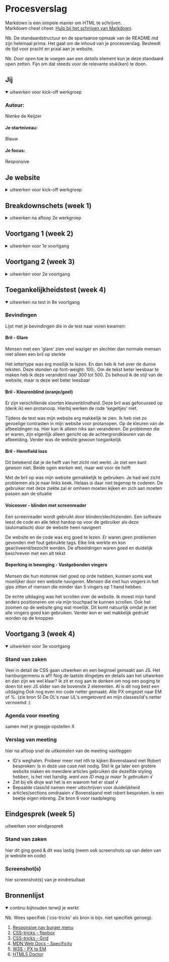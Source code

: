 # Procesverslag
Markdown is een simpele manier om HTML te schrijven.  
Markdown cheat cheet: [Hulp bij het schrijven van Markdown](https://github.com/adam-p/markdown-here/wiki/Markdown-Cheatsheet).

Nb. De standaardstructuur en de spartaanse opmaak van de README.md zijn helemaal prima. Het gaat om de inhoud van je procesverslag. Besteedt de tijd voor pracht en praal aan je website.

Nb. Door *open* toe te voegen aan een *details* element kun je deze standaard open zetten. Fijn om dat steeds voor de relevante stuk(ken) te doen.





## Jij

<details open>
<summary>uitwerken voor kick-off werkgroep</summary>

### Auteur:
Nienke de Keijzer

#### Je startniveau:
Blauw

#### Je focus:
Responsive
 
</details>





## Je website

<details>
<summary>uitwerken voor kick-off werkgroep</summary>

### Je opdracht:
https://www.nbthieves.com/

#### Screenshot(s) van de eerste pagina (small screen): 
hier de naam van de pagina  
<img src="images/home.png" width="375px" alt="Home pagina">

#### Screenshot(s) van de tweede pagina (small screen):
hier de naam van de pagina  
<img src="images/nieuws.png" width="375px" alt="nieuwspagina">
 
</details>





## Breakdownschets (week 1)

<details>
<summary>uitwerken na afloop 2e werkgroep</summary>

### de hele pagina: 
<img src="images/breakdownschetsen.png" width="375px" alt="breakdown van de hele pagina">

### dynamisch deel (bijv menu): 
<img src="images/dummy-plaatje.jpg" width="375px" alt="breakdown van een dynamisch deel">

### wellicht nog een dynamisch deel (bijv filter): 
<img src="images/dummy-plaatje.jpg" width="375px" alt="breakdown van nog een dynamisch deel">

</details>





## Voortgang 1 (week 2)

<details>
<summary>uitwerken voor 1e voortgang</summary>

### Stand van zaken
Het was moeilijk om weer even in te komen, maar het is allemaal goedgekomen. Begonnen met de complete HTML schrijven. Om vervolgens door de chaos heen alles te redden met CSS. 1 section per keer aan het opmaken om orde te bewaren


### Agenda voor meeting
samen met je groepje opstellen
X


### Verslag van meeting
hier na afloop snel de uitkomsten van de meeting vastleggen

- Het is belangrijk dat ik in mijn HTML/CSS meer comments toevoeg voor duidelijkheid en leesbaarheid van de code

</details>





## Voortgang 2 (week 3)

<details>
<summary>uitwerken voor 2e voortgang</summary>

### Stand van zaken
Druk bezig met CSS opmaak. HTML is al helemaal af. Af en toe kleine veranderingen m.b.t. de opmaak of veranderingen van de layout. Nog niet begonnen aan JS, wel plannen gemaakt met wat er moet gebeuren. Ook begonnen met mediaqueries te gebruiken. Mijn website is dan nu ook responsive! het was best een uitdaging en puzzelen om vervolgens de layout weer op zn plek te krijgen


### Agenda voor meeting
samen met je groepje opstellen
X

### Verslag van meeting
hier na afloop snel de uitkomsten van de meeting vastleggen

- !important is verboden! Probeer een andere manier te vinden (zie link robert - bron 4)
- Probeer de header nog even verder mooi te maken

</details>





## Toegankelijkheidstest (week 4)

<details open>
<summary>uitwerken na test in 8e voortgang</summary>

### Bevindingen
Lijst met je bevindingen die in de test naar voren kwamen:

#### Bril - Glare
Mensen met een 'glare' zien veel waziger en slechter dan normale mensen met alleen een bril op sterkte

Het lettertype was erg moeilijk te lezen. En dan heb ik het over de dunne teksten. Deze stonden op font-weight: 100;. Om de tekst beter leesbaar te maken heb ik deze veranderd naar 300 tot 500. Zo behoud ik de stijl van de website, maar is deze wel beter leesbaar


#### Bril - Kleurenblind (oranje/geel) 
Er zijn verschillende soorten kleurenblindheid. Deze bril was gefocussed op (denk ik) een protanoop. Hierbij werken de rode 'kegeltjes' niet. 

Tijdens de test was mijn website erg makkelijk te zien. Ik heb niet zo gevoelige contrasten in mijn website voor protanopen. Op de kleuren van de afbeeldingen na. Hier kan ik alleen niks aan veranderen. De problemen die er waren, zijn eigenlijk alleen gericht op de achtergrondkleuren van de afbeelding. Verder was de website gewoon toegankelijk


#### Bril - Hemifield loss
Dit betekend dat je de helft van het zicht niet werkt. Je ziet een kant gewoon niet. Beide ogen werken wel, maar wel voor de helft

Met de bril op was mijn website gemakkelijk te gebruiken. Je had wel zicht problemen als je naar links keek. Helaas is daar niet tegenop te coderen. De gebruiker met deze ziekte zal er omheen moeten kijken en zich aan moeten passen aan de situatie


#### Voiceover - blinden met screenreader 
Een screenreader wordt gebruikt door blinden/slechtzienden. Een software leest de code en alle tekst hardop op voor de gebruiker als deze (automatisch) door de website heen navigeert

De website en de code was erg goed te lezen. Er waren geen problemen gevonden met fout gebruikte tags. Elke link werkte en kon geactiveerd/bezocht worden. De afbeeldingen waren goed en duidelijk beschreven met een alt tekst

#### Beperking in beweging - Vastgebonden vingers 
Mensen die hun motoriek niet goed op orde hebben, kunnen soms wat moeilijker door een website navigeren. Mensen die met hun vingers in het gips zitten of mensen die minder dan 5 vingers op 1 hand hebben. 

De echte uitdaging was het scrollen over de website. Ik moest mijn hand anders positioneren om via mijn touchpad te kunnen scrollen. Ook het zoomen op de website ging wat moeilijk. Dit komt natuurlijk omdat je niet alle vingers goed kan gebruiken. Verder kon er wel makkelijk gedrukt worden op de knoppen
</details>





## Voortgang 3 (week 4)

<details open>
<summary>uitwerken voor 3e voortgang</summary>

### Stand van zaken
Veel in detail de CSS gaan uitwerken en een beginsel gemaakt aan JS. Het hamburgermenu is af!! Nog de laatste dingetjes en details aan het uitwerken en dan zijn we wel klaar? Ik zit er nog aan te denken om nog een poging te doen tot een JS slider van de bovenste 2 elementen. Al is dit nog best een uitdaging
Ook nog even mn code netter gemaakt. Alle PX omgezet naar EM of %. (zie bron 5) De OL's naar UL's omgetoverd en mijn classes/id's netter vernoemd :)


### Agenda voor meeting
samen met je groepje opstellen
X

### Verslag van meeting
hier na afloop snel de uitkomsten van de meeting vastleggen

- ID's weghalen. Probeer meer met nth te kijken 
Bovenstaand met Robert besproken: Is in deze use case niet nodig. Stel ik ga later een grotere website maken en meerdere articles gebruiken die dezelfde styling hebben, is het niet handig. *want een ID mag je maar 1x gebruiken* √
- Zet bij elk divje wat het is en waarom het er staat √
- Bepaalde class/id namen meer uitschrijven voor duidelijkheid 
- articles/sections omdraaien √
Bovenstaand met robert besproken. Is een beetje eigen inbreng. Zie bron 6 voor raadpleging


</details>





## Eindgesprek (week 5)

<detailsx>
<summary>uitwerken voor eindgesprek</summary>

### Stand van zaken
hier dit ging goed & dit was lastig (neem ook screenshots op van delen van je website en code)

### Screenshot(s)

hier screenshot(s) van je eindresultaat

</details>





## Bronnenlijst

<details open>
<summary>continu bijhouden terwijl je werkt</summary>

Nb. Wees specifiek ('css-tricks' als bron is bijv. niet specifiek genoeg).

1. <a href='https://www.youtube.com/watch?v=gXkqy0b4M5g'>Responsive nav burger menu</a>
2. <a href='https://css-tricks.com/snippets/css/a-guide-to-flexbox/'>CSS-tricks - flexbox</a>
3. <a href='https://css-tricks.com/snippets/css/complete-guide-grid/'>CSS-tricks - Grid</a>
4. <a href='https://developer.mozilla.org/en-US/docs/Web/CSS/Specificity'>MDN Web Docs - Specificity</a>
5. <a href='https://www.w3schools.com/tags/ref_pxtoemconversion.asp'>W3S - PX to EM</a>
6. <a href='http://html5doctor.com/'>HTML5 Doctor</a>



</details>